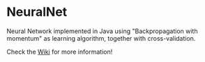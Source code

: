 NeuralNet
=========

Neural Network implemented in Java using "Backpropagation with momentum" as learning algorithm, together with
cross-validation.

Check the [Wiki](https://github.com/marcosdg/NeuralNet/wiki) for more information! 
